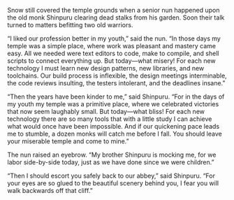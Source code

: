 Snow still covered the temple grounds when a senior nun
happened upon the old monk Shinpuru clearing dead stalks
from his garden.  Soon their talk turned to matters
befitting two old warriors.

“I liked our profession better in my youth,” said the
nun. “In those days my temple was a simple place, where work
was pleasant and mastery came easy.  All we needed were text
editors to code, make to compile, and shell scripts to
connect everything up.  But today—what misery!  For each
new technology I must learn new design patterns, new
libraries, and new toolchains.  Our build process is
inflexible, the design meetings interminable, the code
reviews insulting, the testers intolerant, and the deadlines
insane.”

“Then the years have been kinder to me,” said Shinpuru.
“For in the days of my youth my temple was a primitive
place, where we celebrated victories that now seem laughably
small.  But today—what bliss!  For each new technology
there are so many tools that with a little study I can
achieve what would once have been impossible.  And if our
quickening pace leads me to stumble, a dozen monks will
catch me before I fall.  You should leave your miserable
temple and come to mine.”

The nun raised an eyebrow.  “My brother Shinpuru is mocking
me, for we labor side-by-side today, just as we have done
since we were children.”

“Then I should escort you safely back to our abbey,” said
Shinpuru.  “For your eyes are so glued to the beautiful
scenery behind you, I fear you will walk backwards off that
cliff.”
